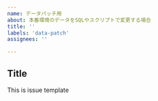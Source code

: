 ```yaml
---
name: データパッチ用
about: 本番環境のデータをSQLやスクリプトで変更する場合 
title: ''
labels: 'data-patch'
assignees: ''

---
```


## Title
This is issue template
